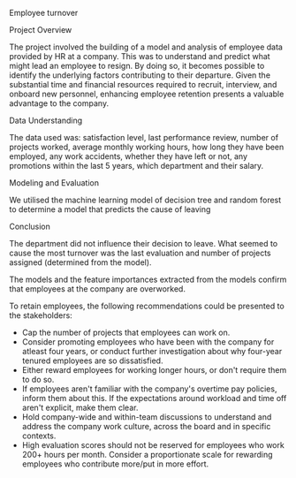
Employee turnover

Project Overview

The project involved the building of a model and analysis of employee data provided by HR at a company. This was to understand and predict what might lead an employee to resign. By doing so, it becomes possible to identify the underlying factors contributing to their departure. Given the substantial time and financial resources required to recruit, interview, and onboard new personnel, enhancing employee retention presents a valuable advantage to the company.

Data Understanding 

The data used was: satisfaction level, last performance review, number of projects worked, average monthly working hours, how long they have been employed, any work accidents, whether they have left or not, any promotions within the last 5 years, which department and their salary. 

Modeling and Evaluation 

We utilised the machine learning model of decision tree and random forest to determine a model that predicts the cause of leaving

Conclusion

The department did not influence their decision to leave. What seemed to cause the most turnover was the last evaluation and number of projects assigned (determined from the model). 

The models and the feature importances extracted from the models confirm that employees at the company are overworked. 

To retain employees, the following recommendations could be presented to the stakeholders:

* Cap the number of projects that employees can work on.
* Consider promoting employees who have been with the company for atleast four years, or conduct further investigation about why four-year tenured employees are so dissatisfied. 
* Either reward employees for working longer hours, or don't require them to do so. 
* If employees aren't familiar with the company's overtime pay policies, inform them about this. If the expectations around workload and time off aren't explicit, make them clear. 
* Hold company-wide and within-team discussions to understand and address the company work culture, across the board and in specific contexts. 
* High evaluation scores should not be reserved for employees who work 200+ hours per month. Consider a proportionate scale for rewarding employees who contribute more/put in more effort. 

